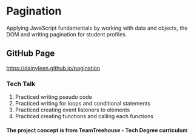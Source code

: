 # Pagination
Applying JavaScript fundamentals by working with data and objects, the DOM and writing pagination for student profiles.

## GitHub Page
https://dainyleen.github.io/pagination

### Tech Talk
1. Practiced writing pseudo code
2. Practiced writing for loops and conditional statements
3. Practiced creating event listeners to elements
4. Practiced creating functions and calling each functions


#### The project concept is from TeamTreehouse - Tech Degree curriculum

